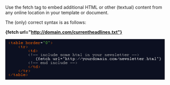 Use the fetch tag to embed additional HTML or other (textual) content
from any online location in your template or document.

The (only) correct syntax is as follows:

**{fetch url="http://domain.com/currentheadlines.txt"}**

![Fetch tag](../images/fetchtag.png)
